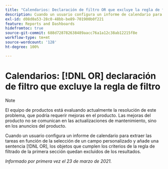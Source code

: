 ```yaml
---
title: "Calendarios: Declaración de filtro OR que excluye la regla de filtro"
description: Cuando un usuario configura un informe de calendario para extraer las tareas en función de la selección de un campo personalizado y añade una sentencia OR, los objetos que cumplen los criterios de la regla de filtrado de la primera sección quedan excluidos de los resultados.
exl-id: d08d0a53-28c0-48bb-be89-701900b0f221
feature: Reports and Dashboards
hidefromtoc: true
source-git-commit: 688d728782638489aacc76a1a12c38ab12215f8e
workflow-type: tm+mt
source-wordcount: '128'
ht-degree: 100%

---
```


# Calendarios: [!DNL OR] declaración de filtro que excluye la regla de filtro

>[!NOTE]
>
>El equipo de productos está evaluando actualmente la resolución de este problema, que podría requerir mejoras en el producto. Las mejoras del producto no se comunican en las actualizaciones de mantenimiento, sino en los anuncios del producto.

Cuando un usuario configura un informe de calendario para extraer las tareas en función de la selección de un campo personalizado y añade una sentencia [!DNL OR], los objetos que cumplen los criterios de la regla de filtrado de la primera sección quedan excluidos de los resultados.

_Informado por primera vez el 23 de marzo de 2021._
